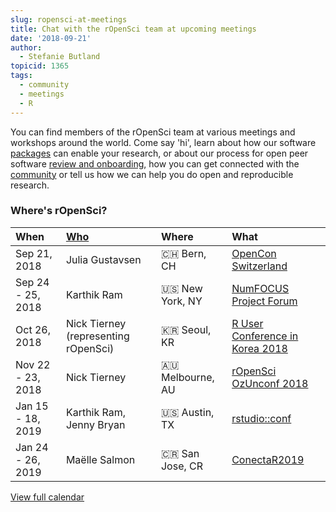 ```yaml
---
slug: ropensci-at-meetings
title: Chat with the rOpenSci team at upcoming meetings
date: '2018-09-21'
author:
  - Stefanie Butland
topicid: 1365
tags:
  - community
  - meetings
  - R
---
```


You can find members of the rOpenSci team at various meetings and workshops around the world. Come say 'hi', learn about how our software [packages](/packages/) can enable your research, or about our process for open peer software [review and onboarding](/software-review/), how you can get connected with the [community](/community/) or tell us how we can help you do open and reproducible research.

<!--more-->

### Where's rOpenSci?

<table class="table">
<thead>
<tr>
	<th style="text-align:left;">When</th>
	<th style="text-align:left;"><a href="/about/#team">Who</a></th>
	<th style="text-align:left;">Where</th>
	<th style="text-align:left;">What</th>
</tr>
</thead>
<tbody>

  <tr>
  	<td>Sep 21, 2018</td>
  	<td>Julia Gustavsen</td>
  	<td>🇨🇭 Bern, CH</td>
  	<td><a href="https://openconswiss.github.io/schedule/">OpenCon Switzerland</a></td>
  </tr>
  <tr>
  	<td>Sep 24 - 25, 2018</td>
  	<td>Karthik Ram</td>
  	<td>🇺🇸 New York, NY</td>
  	<td><a href="https://numfocus.org/blog/what-happened-at-the-numfocus-summit-2018">NumFOCUS Project Forum</a></td>
  </tr>
  <tr>
  	<td>Oct 26, 2018</td>
  	<td>Nick Tierney (representing rOpenSci)</td>
  	<td>🇰🇷 Seoul, KR</td>
  	<td><a href="https://translate.google.com/translate?sl=ko&tl=en&js=y&prev=_t&hl=en&ie=UTF-8&u=http%3A%2F%2Fruck2018.r-kor.org">R User Conference in Korea 2018</a></td>
  </tr>
  <tr>
  	<td>Nov 22 - 23, 2018</td>
  	<td>Nick Tierney</td>
  	<td>🇦🇺 Melbourne, AU</td>
  	<td><a href="https://ozunconf18.ropensci.org/">rOpenSci OzUnconf 2018</a></td>
  </tr>
  <tr>
  	<td>Jan 15 - 18, 2019</td>
  	<td>Karthik Ram, Jenny Bryan</td>
  	<td>🇺🇸 Austin, TX</td>
  	<td><a href="https://www.cvent.com/events/rstudio-conf-austin/event-summary-dd6d75526f3c4554b67c4de32aeffb47.aspx">rstudio::conf</a></td>
  </tr>
  <tr>
  	<td>Jan 24 - 26, 2019</td>
  	<td>Maëlle Salmon</td>
  	<td>🇨🇷 San Jose, CR</td>
  	<td><a href="https://www.conectar2019.org/">ConectaR2019</a></td>
  </tr>
</tbody>
</table>

<div class="row center">
  <div class="col-4 top-5 bottom-13">
                <a href="https://calendar.google.com/calendar/embed?src=t6pva0jm24urp7cp0n32262jd8%40group.calendar.google.com&ctz=America/Los_Angeles" target="_blank" class="button outline green">View full calendar</a>
            </div>
            </div>

